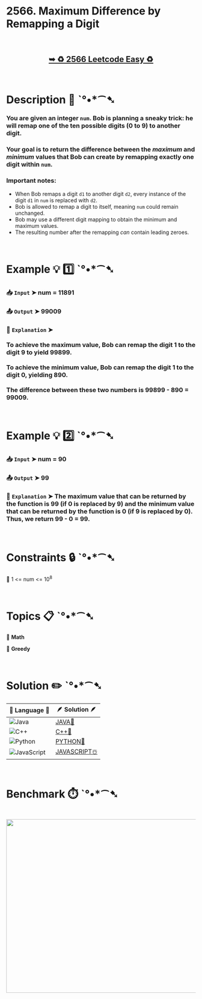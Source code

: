 # 2566. Maximum Difference by Remapping a Digit

</br>

<h2 align="center"> 

<a href="https://leetcode.com/problems/maximum-difference-by-remapping-a-digit/description/?envType=daily-question&envId=2025-06-14"><strong>➥ ♻️ 2566 Leetcode Easy ♻️ </strong></a>
</h2>

</br>

# Description 📜 ˋ°•*⁀➷

### You are given an integer `num`.  Bob is planning a sneaky trick: he will remap one of the ten possible digits (0 to 9) to another digit.

### Your goal is to return the difference between the *maximum* and *minimum* values that Bob can create by remapping exactly one digit within `num`.

### Important notes:

- When Bob remaps a digit `d1` to another digit `d2`, every instance of the digit `d1` in `num` is replaced with `d2`.
- Bob is allowed to remap a digit to itself, meaning `num` could remain unchanged.
- Bob may use a different digit mapping to obtain the minimum and maximum values.
- The resulting number after the remapping *can* contain leading zeroes.

</br>

# Example 💡 1️⃣ ˋ°•*⁀➷

  ### 📥 `Input`  ➤ num = 11891

  ### 📤 `Output`  ➤ 99009

  ### 🔦 `Explanation`  ➤</br></br> To achieve the maximum value, Bob can remap the digit 1 to the digit 9 to yield 99899.</br></br> To achieve the minimum value, Bob can remap the digit 1 to the digit 0, yielding 890.</br></br> The difference between these two numbers is 99899 - 890 = 99009.

</br>

# Example 💡 2️⃣ ˋ°•*⁀➷

  ### 📥 `Input` ➤ num = 90

  ### 📤 `Output`  ➤ 99

  ### 🔦 `Explanation` ➤ The maximum value that can be returned by the function is 99 (if 0 is replaced by 9) and the minimum value that can be returned by the function is 0 (if 9 is replaced by 0). </br> Thus, we return 99 - 0 = 99.

</br>

# Constraints 🔒 ˋ°•*⁀➷

🔹 1 <= num <= 10<sup>8</sup> </br>

</br>

# Topics 📋 ˋ°•*⁀➷

🔸 **Math**  </br>

🔸 **Greedy**  </br>

</br>

# Solution ✏️ ˋ°•*⁀➷

| 📒 Language 📒  | 🪶 Solution 🪶 |
| ------------- | ------------- |
|  ![Java](https://img.shields.io/badge/java-%23ED8B00.svg?style=for-the-badge&logo=openjdk&logoColor=white)  | [JAVA🍁](https://github.com/Prakhar-002/LEETCODE/blob/main/%F0%9F%8D%84%20Daily%20Challenge%202025%20%F0%9F%8D%B3/%F0%9F%94%AC%20Examine%20Thoroughly%20%F0%9F%A7%AC/06%20June%20%F0%9F%8F%95%EF%B8%8F/14%20-%2006%20-%202025%20---%202566.%20Maximum%20Difference%20by%20Remapping%20a%20Digit%20%E2%98%83%EF%B8%8F%20%F0%9F%8D%81%20%F0%9F%8D%B0%20%F0%9F%8E%B2/%F0%9F%8D%81JAVA%20-%202566.%20Maximum%20Difference%20by%20Remapping%20a%20Digit.java) |
|  ![C++](https://img.shields.io/badge/c++-%2300599C.svg?style=for-the-badge&logo=c%2B%2B&logoColor=white)  | [C++🎲](https://github.com/Prakhar-002/LEETCODE/blob/main/%F0%9F%8D%84%20Daily%20Challenge%202025%20%F0%9F%8D%B3/%F0%9F%94%AC%20Examine%20Thoroughly%20%F0%9F%A7%AC/06%20June%20%F0%9F%8F%95%EF%B8%8F/14%20-%2006%20-%202025%20---%202566.%20Maximum%20Difference%20by%20Remapping%20a%20Digit%20%E2%98%83%EF%B8%8F%20%F0%9F%8D%81%20%F0%9F%8D%B0%20%F0%9F%8E%B2/%F0%9F%8E%B2CPP%20-%202566.%20Maximum%20Difference%20by%20Remapping%20a%20Digit.cpp)  |
|  ![Python](https://img.shields.io/badge/python-3670A0?style=for-the-badge&logo=python&logoColor=ffdd54)    | [PYTHON🍰](https://github.com/Prakhar-002/LEETCODE/blob/main/%F0%9F%8D%84%20Daily%20Challenge%202025%20%F0%9F%8D%B3/%F0%9F%94%AC%20Examine%20Thoroughly%20%F0%9F%A7%AC/06%20June%20%F0%9F%8F%95%EF%B8%8F/14%20-%2006%20-%202025%20---%202566.%20Maximum%20Difference%20by%20Remapping%20a%20Digit%20%E2%98%83%EF%B8%8F%20%F0%9F%8D%81%20%F0%9F%8D%B0%20%F0%9F%8E%B2/%F0%9F%8D%B0PYTHON%20-%202566.%20Maximum%20Difference%20by%20Remapping%20a%20Digit.py) |
| ![JavaScript](https://img.shields.io/badge/javascript-%23323330.svg?style=for-the-badge&logo=javascript&logoColor=%23F7DF1E)   | [JAVASCRIPT☃️](https://github.com/Prakhar-002/LEETCODE/blob/main/%F0%9F%8D%84%20Daily%20Challenge%202025%20%F0%9F%8D%B3/%F0%9F%94%AC%20Examine%20Thoroughly%20%F0%9F%A7%AC/06%20June%20%F0%9F%8F%95%EF%B8%8F/14%20-%2006%20-%202025%20---%202566.%20Maximum%20Difference%20by%20Remapping%20a%20Digit%20%E2%98%83%EF%B8%8F%20%F0%9F%8D%81%20%F0%9F%8D%B0%20%F0%9F%8E%B2/%E2%98%83%EF%B8%8FJAVASCRIPT%20-%202566.%20Maximum%20Difference%20by%20Remapping%20a%20Digit.js) |

</br>

# Benchmark ⏱️ ˋ°•*⁀➷

<h1  align="center" >

<img src ="https://github.com/user-attachments/assets/69bf0b78-86e5-4934-a5c9-26059d3f2e7e" width = "700px" height="462px" />

</h1>
